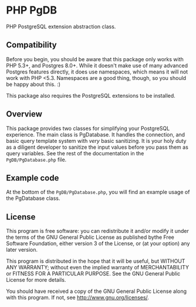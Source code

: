 PHP PgDB
========

PHP PostgreSQL extension abstraction class.

Compatibility
-------------

Before you begin, you should be aware that this package only works with PHP
5.3+, and Postgres 8.0+. While it doesn't make use of many advanced Postgres
features directly, it does use namespaces, which means it will not work with
PHP <5.3. Namespaces are a good thing, though, so you should be happy about
this. :)

This package also requires the PostgreSQL extensions to be installed.

Overview
--------

This package provides two classes for simplifying your PostgreSQL experience.
The main class is PgDatabase. It handles the connection, and basic query
template system with _very_ basic sanitizing. It is your holy duty as a
diligent developer to sanitize the input values before you pass them as query
variables. See the rest of the documentation in the ``PgDB/PgDatabase.php``
file.

Example code
------------

At the bottom of the ``PgDB/PgDatabase.php``, you will find an example usage of
the PgDatabase class.

License
-------

This program is free software: you can redistribute it and/or modify it under
the terms of the GNU General Public License as published bythe Free Software
Foundation, either version 3 of the License, or (at your option) any later
version.

This program is distributed in the hope that it will be useful, but WITHOUT ANY
WARRANTY; without even the implied warranty of MERCHANTABILITY or FITNESS FOR A
PARTICULAR PURPOSE. See the GNU General Public License for more details.

You should have received a copy of the GNU General Public License along with
this program. If not, see <http://www.gnu.org/licenses/>.


